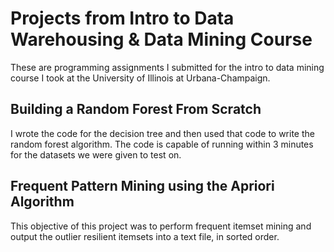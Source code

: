 # Projects from Intro to Data Warehousing & Data Mining Course
These are programming assignments I submitted for the intro to data mining course I took at the University of Illinois at Urbana-Champaign. 
## Building a Random Forest From Scratch
I wrote the code for the decision tree and then used that code to write the random forest algorithm. The code is capable of running within 3 minutes for the datasets we were given to test on. 

## Frequent Pattern Mining using the Apriori Algorithm
This objective of this project was to perform frequent itemset mining and output the outlier resilient itemsets into a text file, in sorted order.

